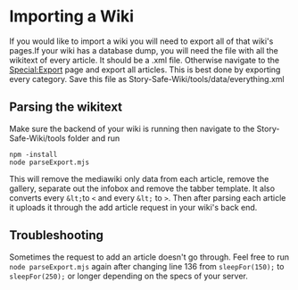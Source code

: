 # Importing a Wiki
If you would like to import a wiki you will need to export all of that wiki's pages.If your wiki has a database dump, you will need the file with all the wikitext of every article. It should be a .xml file. Otherwise navigate to the [Special:Export](https://en.wikipedia.org/wiki/Special:Export) page and export all articles. This is best done by exporting every category. Save this file as Story-Safe-Wiki/tools/data/everything.xml

## Parsing the wikitext

Make sure the backend of your wiki is running then navigate to the Story-Safe-Wiki/tools folder and run 

```
npm -install
node parseExport.mjs
```

This will remove the mediawiki only data from each article, remove the gallery, separate out the infobox and remove the tabber template. It also converts every `&lt;`to `<` and every `&lt;` to `>`.
Then after parsing each article it uploads it through the add article request in your wiki's back end.

## Troubleshooting
Sometimes the request to add an article doesn't go through. Feel free to run `node parseExport.mjs` again after changing line 136 from `sleepFor(150);` to `sleepFor(250);` or longer depending on the specs of your server.